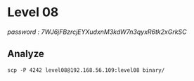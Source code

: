 # Level 08
*password : 7WJ6jFBzrcjEYXudxnM3kdW7n3qyxR6tk2xGrkSC*

## Analyze

```
scp -P 4242 level08@192.168.56.109:level08 binary/
```
